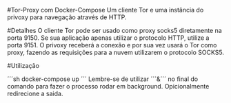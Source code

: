 #Tor-Proxy com Docker-Compose
Um cliente Tor e uma instância do privoxy para navegação através de HTTP.

#Detalhes 
O cliente Tor pode ser usado como proxy socks5 diretamente na porta 9150.
Se sua aplicação apenas utilizar o protocolo HTTP, utilize a porta 9151. O privoxy receberá a conexão e por sua vez usará o Tor como proxy, fazendo as requisições para a nuvem utilizarem o protocolo SOCKS5.

#Utilização

´´´sh
docker-compose up
´´´
Lembre-se de utilizar ´´´&´´´ no final do comando para fazer o processo rodar em background. Opicionalmente redirecione a saida.


